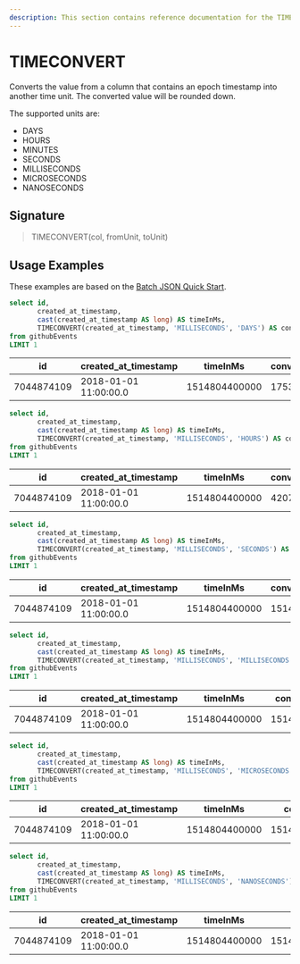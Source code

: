 ```yaml
---
description: This section contains reference documentation for the TIMECONVERT function.
---
```


# TIMECONVERT

Converts the value from a column that contains an epoch timestamp into another time unit. 
The converted value will be rounded down.

The supported units are:

* DAYS 
* HOURS 
* MINUTES 
* SECONDS 
* MILLISECONDS 
* MICROSECONDS 
* NANOSECONDS

## Signature

> TIMECONVERT(col, fromUnit, toUnit)

## Usage Examples

These examples are based on the [Batch JSON Quick Start](../../basics/getting-started/quick-start.md#batch-json).

```sql
select id, 
       created_at_timestamp, 
       cast(created_at_timestamp AS long) AS timeInMs,
       TIMECONVERT(created_at_timestamp, 'MILLISECONDS', 'DAYS') AS convertedTime
from githubEvents
LIMIT 1
```

| id   | created_at_timestamp | timeInMs | convertedTime |
| ------------- | ------------- | ------------- | ------------- |
| 7044874109 | 2018-01-01 11:00:00.0  | 1514804400000 | 17532 

```sql
select id, 
       created_at_timestamp, 
       cast(created_at_timestamp AS long) AS timeInMs,
       TIMECONVERT(created_at_timestamp, 'MILLISECONDS', 'HOURS') AS convertedTime
from githubEvents
LIMIT 1
```

| id   | created_at_timestamp | timeInMs | convertedTime |
| ------------- | ------------- | ------------- | ------------- |
| 7044874109 | 2018-01-01 11:00:00.0  | 1514804400000 | 420779 

```sql
select id, 
       created_at_timestamp, 
       cast(created_at_timestamp AS long) AS timeInMs,
       TIMECONVERT(created_at_timestamp, 'MILLISECONDS', 'SECONDS') AS convertedTime
from githubEvents
LIMIT 1
```

| id   | created_at_timestamp | timeInMs | convertedTime |
| ------------- | ------------- | ------------- | ------------- |
| 7044874109 | 2018-01-01 11:00:00.0  | 1514804400000 | 1514804400 

```sql
select id, 
       created_at_timestamp, 
       cast(created_at_timestamp AS long) AS timeInMs,
       TIMECONVERT(created_at_timestamp, 'MILLISECONDS', 'MILLISECONDS') AS convertedTime
from githubEvents
LIMIT 1
```

| id   | created_at_timestamp | timeInMs | convertedTime |
| ------------- | ------------- | ------------- | ------------- |
| 7044874109 | 2018-01-01 11:00:00.0  | 1514804400000 | 1514804400000 

```sql
select id, 
       created_at_timestamp, 
       cast(created_at_timestamp AS long) AS timeInMs,
       TIMECONVERT(created_at_timestamp, 'MILLISECONDS', 'MICROSECONDS') AS convertedTime
from githubEvents
LIMIT 1
```

| id   | created_at_timestamp | timeInMs | convertedTime |
| ------------- | ------------- | ------------- | ------------- |
| 7044874109 | 2018-01-01 11:00:00.0 | 1514804400000  | 1514804400000000 

```sql
select id, 
       created_at_timestamp, 
       cast(created_at_timestamp AS long) AS timeInMs,
       TIMECONVERT(created_at_timestamp, 'MILLISECONDS', 'NANOSECONDS') AS convertedTime
from githubEvents
LIMIT 1
```

| id   | created_at_timestamp | timeInMs | convertedTime |
| ------------- | ------------- | ------------- | ------------- |
| 7044874109 | 2018-01-01 11:00:00.0 | 1514804400000  | 1514804400000000000 

